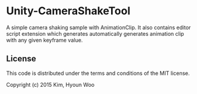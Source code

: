 # Unity-CameraShakeTool

A simple camera shaking sample with AnimationClip. It also contains editor script extension which generates automatically generates animation clip with any given keyframe value.

License
-------

This code is distributed under the terms and conditions of the MIT license.

Copyright (c) 2015 Kim, Hyoun Woo
